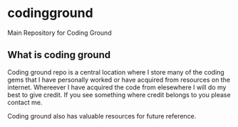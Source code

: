# codingground
Main Repository for Coding Ground

## What is coding ground
Coding ground repo is a central location where I store many of the coding gems
that I have personally worked or have acquired from resources on the internet.
Whereever I have acquired the code from elesewhere I will do my best to give credit.
If you see something where credit belongs to you please contact me.

Coding ground also has valuable resources for future reference.


